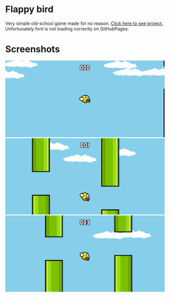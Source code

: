 # Flappy bird
Very simple old-school game made for no reason. [Click here to see project.](https://kosiarznerek.github.io/web-flappy-bird/) Unfortunately font is not loading correctly on GitHubPages.

# Screenshots
![Screenshot_0](https://raw.githubusercontent.com/Kosiarznerek/web-flappy-bird/master/screenshots/0.png)
![Screenshot_1](https://raw.githubusercontent.com/Kosiarznerek/web-flappy-bird/master/screenshots/1.png)
![Screenshot_2](https://raw.githubusercontent.com/Kosiarznerek/web-flappy-bird/master/screenshots/2.png)
